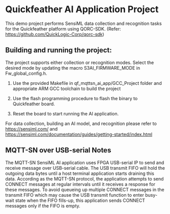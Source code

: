 Quickfeather AI Application Project
=================================

This demo project performs SensiML data collection and recognition tasks 
for the Quickfeather platform using QORC-SDK.
(Refer: https://github.com/QuickLogic-Corp/qorc-sdk)

Building and running the project:
---------------------
The project supports either collection or recognition modes.
Select the desired mode by updating the macro S3AI_FIRMWARE_MODE in 
Fw_global_config.h.

1. Use the provided Makefile in qf_mqttsn_ai_app/GCC_Project folder
and appropriate ARM GCC toolchain to build the project

2. Use the flash programming procedure to flash the binary to Quickfeather board.

3. Reset the board to start running the AI application.

For data collection, building an AI model, and recognition 
please refer to https://sensiml.com/ and https://sensiml.com/documentation/guides/getting-started/index.html

MQTT-SN over USB-serial Notes
------------

The MQTT-SN SensiML AI application uses FPGA USB-serial IP to send and receive message over
USB-serial cable. The USB transmit FIFO will hold the outgoing data bytes until a host terminal 
application starts draining this data. According as the MQTT-SN protocol, the application attempts
to send CONNECT messages at regular intervals until it receives a response for these messages. 
To avoid queueing up multiple CONNECT messages in the transmit FIFO which may cause the USB 
transmit function to enter busy-wait state when the FIFO fills-up, this application sends CONNECT
messages only if the FIFO is empty.

